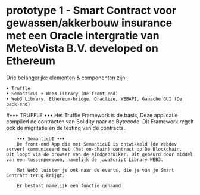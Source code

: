 # prototype 1 - Smart Contract voor gewassen/akkerbouw insurance met een Oracle intergratie van MeteoVista B.V. developed on Ethereum

Drie belangerijke elementen & componenten zijn:

    • Truffle
    • SemanticUI + Web3 Library (De front-end)
    • Web3 Library, Ethereum-bridge, Oraclize, WEBAPI, Ganache GUI (De back-end)
  
  #••• TRUFFLE •••
        Het Truffle Framework is de basis, Deze applicatie compiled de contracten van Solidity naar de Bytecode. Dit Framework regelt ook         de migritatie en de testing van de contracts.
        
        ••• SemanticUI •••
        De front-end App die met SemanticUI is ontwikkeld (de Webdev server) communiceerd met (het on-chain) contract op De Blockchain.           Dit loopt via de browser van de eindgebruiker. Dit gebeurd door middel van een tussenpersoon, namelijk de javaScript Library WEB3.
        
        Met Web3 luister je ook naar de events, die je van je Smart Contract terug krijgt.
        
        Er bestaat namelijk een functie genaamd 
        
        
  
